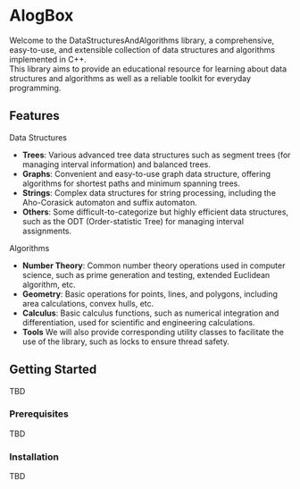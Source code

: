 # AlogBox

Welcome to the DataStructuresAndAlgorithms library, a comprehensive, easy-to-use, and extensible collection of data structures and algorithms implemented in C++.  
This library aims to provide an educational resource for learning about data structures and algorithms as well as a reliable toolkit for everyday programming.

## Features
Data Structures
- **Trees**: Various advanced tree data structures such as segment trees (for managing interval information) and balanced trees.
- **Graphs**: Convenient and easy-to-use graph data structure, offering algorithms for shortest paths and minimum spanning trees.
- **Strings**: Complex data structures for string processing, including the Aho-Corasick automaton and suffix automaton.
- **Others**: Some difficult-to-categorize but highly efficient data structures, such as the ODT (Order-statistic Tree) for managing interval assignments.  

Algorithms
- **Number Theory**: Common number theory operations used in computer science, such as prime generation and testing, extended Euclidean algorithm, etc.
- **Geometry**: Basic operations for points, lines, and polygons, including area calculations, convex hulls, etc.
- **Calculus**: Basic calculus functions, such as numerical integration and differentiation, used for scientific and engineering calculations.
- **Tools**
  We will also provide corresponding utility classes to facilitate the use of the library, such as locks to ensure thread safety.

## Getting Started
TBD

### Prerequisites
TBD

### Installation
TBD
